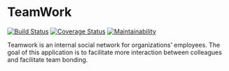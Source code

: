 # TeamWork
 [![Build Status](https://travis-ci.org/hakoemmy/TeamWork.svg?branch=develop)](https://travis-ci.org/hakoemmy/TeamWork)  [![Coverage Status](https://coveralls.io/repos/github/hakoemmy/TeamWork/badge.svg?branch=develop)](https://coveralls.io/github/hakoemmy/TeamWork?branch=develop) 
 [![Maintainability](https://api.codeclimate.com/v1/badges/da1ee00387b9f199e25d/maintainability)](https://codeclimate.com/github/hakoemmy/TeamWork/maintainability)

Teamwork is an internal social network for organizations’ employees. The goal of this application is to facilitate more interaction between colleagues and facilitate team bonding.
